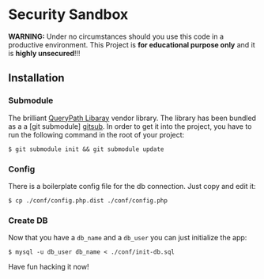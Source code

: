 # Security Sandbox

**WARNING:** Under no circumstances should you use this code in a productive environment. This Project is **for educational purpose only** and it is **highly unsecured**!!!

## Installation

### Submodule

The brilliant [QueryPath Libaray][qp] vendor library. The library has been bundled as a a [git submodule] [gitsub]. In order to get it into the project, you have to run the following command in the root of your project:

    $ git submodule init && git submodule update

### Config

There is a boilerplate config file for the db connection. Just copy and edit it:

    $ cp ./conf/config.php.dist ./conf/config.php

### Create DB

Now that you have a `db_name` and a `db_user` you can just initialize the app:

    $ mysql -u db_user db_name < ./conf/init-db.sql

Have fun hacking it now!

[qp]: http://querypath.org/
[gitsub]: http://book.git-scm.com/5_submodules.html